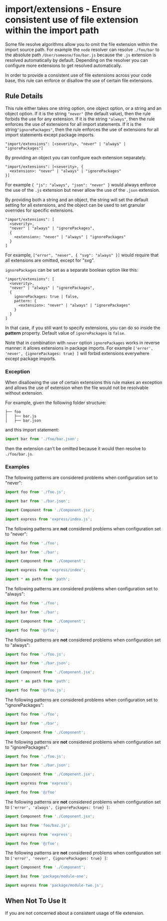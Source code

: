 # import/extensions - Ensure consistent use of file extension within the import path

Some file resolve algorithms allow you to omit the file extension within the import source path.
For example the `node` resolver can resolve `./foo/bar` to the absolute path
`/User/someone/foo/bar.js` because the `.js` extension is resolved automatically by default.
Depending on the resolver you can configure more extensions to get resolved automatically.

In order to provide a consistent use of file extensions across your code base, this rule can
enforce or disallow the use of certain file extensions.

## Rule Details

This rule either takes one string option, one object option, or a string and an object option.
If it is the string `"never"` (the default value), then the rule forbids the use for any
extension. If it is the string `"always"`, then the rule enforces the use of extensions for all
import statements. If it is the string`"ignorePackages"`, then the rule enforces the use of
extensions for all import statements except package imports.

```
"import/extensions": [<severity>, "never" | "always" | "ignorePackages"]
```

By providing an object you can configure each extension separately.

```
"import/extensions": [<severity>, {
  <extension>: "never" | "always" | "ignorePackages"
}]
```

 For example `{ "js": "always", "json": "never" }` would always enforce the use of the `.js`
 extension but never allow the use of the `.json` extension.

By providing both a string and an object, the string will set the default setting for all
extensions, and the object can be used to set granular overrides for specific extensions.

```
"import/extensions": [
  <severity>,
  "never" | "always" | "ignorePackages",
  {
    <extension>: "never" | "always" | "ignorePackages"
  }
]
```

For example, `["error", "never", { "svg": "always" }]` would require that all
extensions are omitted, except for "svg".

`ignorePackages` can be set as a separate boolean option like this:
```
"import/extensions": [
  <severity>,
  "never" | "always" | "ignorePackages",
  {
    ignorePackages: true | false,
    pattern: {
      <extension>: "never" | "always" | "ignorePackages"
    }
  }
]
```
In that case, if you still want to specify extensions, you can do so inside the **pattern**
property.
Default value of `ignorePackages` is `false`.

Note that in combination with `never` option
`ignorePackages` works in reverse manner: it allows extensions in package imports.
For example `['error', 'never', {ignorePackages: true} ]` will forbid extensions
everywhere except package imports.


### Exception

When disallowing the use of certain extensions this rule makes an exception and allows the use of
extension when the file would not be resolvable without extension.

For example, given the following folder structure:

```
├── foo
│   ├── bar.js
│   ├── bar.json
```

and this import statement:

```js
import bar from './foo/bar.json';
```

then the extension can’t be omitted because it would then resolve to
`./foo/bar.js`.

### Examples

The following patterns are considered problems when configuration set to
"never":

```js
import foo from './foo.js';

import bar from './bar.json';

import Component from './Component.jsx';

import express from 'express/index.js';
```

The following patterns are **not** considered problems when configuration set
to "never":

```js
import foo from './foo';

import bar from './bar';

import Component from './Component';

import express from 'express/index';

import * as path from 'path';
```

The following patterns are considered problems when configuration set to "always":

```js
import foo from './foo';

import bar from './bar';

import Component from './Component';

import foo from '@/foo';
```

The following patterns are **not** considered problems when configuration set to "always":

```js
import foo from './foo.js';

import bar from './bar.json';

import Component from './Component.jsx';

import * as path from 'path';

import foo from '@/foo.js';
```

The following patterns are considered problems when configuration set to "ignorePackages":

```js
import foo from './foo';

import bar from './bar';

import Component from './Component';

```

The following patterns are **not** considered problems when configuration set to "ignorePackages":

```js
import foo from './foo.js';

import bar from './bar.json';

import Component from './Component.jsx';

import express from 'express';

import foo from '@/foo'
```

The following patterns are **not** considered problems when configuration set to
`['error', 'always', {ignorePackages: true} ]`:

```js
import Component from './Component.jsx';

import baz from 'foo/baz.js';

import express from 'express';

import foo from '@/foo';
```

The following patterns are **not** considered problems when configuration set to
`['error', 'never', {ignorePackages: true} ]`:

```js
import Component from './Component';

import baz from 'package/module-one';

import express from 'package/module-two.js';
```

## When Not To Use It

If you are not concerned about a consistent usage of file extension.
